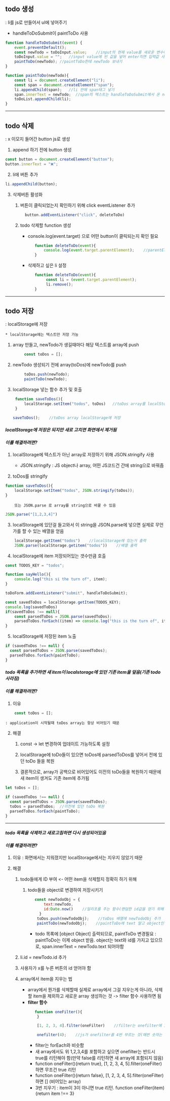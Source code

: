 ## todo 생성

: li를 js로 만들어서 ul에 넣어주기

- handleToDoSubmit이 paintToDo 사용


```javaScript
function handleToDoSubmit(event) {
    event.preventDefault();
    const newTodo = toDoInput.value;    //input의 현재 value를 새로운 변수에 복사
    toDoInput.value = "";   //input value에 빈 값을 넣어 enter치면 입력값 사라지게
    paintToDo(newTodo); //paintToDo한테 newTodo 보내기
}
```


```javaScript
function paintToDo(newTodo){
    const li = document.createElement("li");
    const span = document.createElement("span");
    li.appendChild(span);   //li 안에 span태그 넣기
    span.innerText = newTodo;  //span의 텍스트는 handleToDoSubmit에서 온 newTodo 텍스트가 됨
    toDoList.appendChild(li);
}
```

---------------------------------------------------------------------

## todo 삭제

: x 이모지 들어간 button js로 생성

1) append 하기 전에 button 생성

```javaScript
const button = document.createElement("button");
button.innerText = "❌";
```

2) li에 버튼 추가

```javaScript
li.appendChild(button);
```

3) 삭제버튼 활성화

   1) 버튼이 클릭되었는지 확인하기 위해 click eventListener 추가

      ```javaScript
        button.addEventListener("click", deleteToDo)
      ```

   2) todo 삭제할 function 생성
   
      - console.log(event.target) 으로 어떤 button이 클릭되는지 확인 필요

         ```javaScript
            function deleteToDo(event){
                console.log(event.target.parentElement);    //parentElement는 클릭된 element의 부모
            }    
         ```
         
       - 삭제하고 싶은 li 설정

         ```javaScript
            function deleteToDo(event){
                 const li = (event.target.parentElement);
                 li.remove();
            } 
         ```

---------------------------------------------------------------------

## todo 저장

: localStorage에 저장

    * localStorage에는 텍스트만 저장 가능

1) array 만들고, newTodo가 생길때마다 해당 텍스트를 array에 push

   ```javaScript
        const toDos = [];
   ```

2) newTodo 생성되기 전에 array(toDos)에 newTodo를 push

   ```javaScript
        toDos.push(newTodo); 
        paintToDo(newTodo);
   ```

3) localStorage 넣는 함수 추가 및 호출
   
   ```javaScript
    function saveToDos(){
        localStorage.setItem("todos", toDos)   //toDos array를 localStorage에 넣기
    }

   saveToDos();    //toDos array localStorage에 저장
   ```

*<h4> localStorage에 저장은 되지만 새로 고치면 화면에서 제거됨</h4>*
*<h4>이를 해결하려면?</h4>*

1) localStorage에 텍스트가 아닌 array로 저장하기 위해 JSON.stringify 사용
    - JSON.stringify : JS object나 array, 어떤 JS코드건 간에 string으로 바꿔줌

2) toDos를 stringify

```javaScript
function saveToDos(){
    localStorage.setItem("todos", JSON.stringify(toDos));  
}
```

        또는 JSON.parse 로 array를 string으로 바꿀 수 있음

```javaScript
JSON.parse("[1,2,3,4]")
```

3) localStorage에 있던걸 들고와서 이 string을 JSON.parse에 넣으면 실제로 무언가를 할 수 있는 배열을 얻음

```javaScript
    localStorage.getItem("todos")    //localStorage에 있는거 출력
    JSON.parse(localStorage.getitem("todos"))    //배열 출력
```

4) localStorage에 item 저장되어있는 갯수만큼 호출

```javaScript
const TODOS_KEY = "todos";

function sayHello(){
    console.log("this si the turn of", item);
}

toDoForm.addEventListener("submit", handleToDoSubmit);

const savedToDos = localStorage.getItem(TODOS_KEY);
console.log(savedToDos)
if(savedToDos !== null){
    const parsedToDos = JSON.parse(savedToDos);
    parsedToDos.forEach((item) => console.log("this is the turn of", item));    //arrow function(화살표 함수)
}

```

5) localStorage에 저장된 item 노출

```javaScript
if (savedToDos !== null) {
  const parsedToDos = JSON.parse(savedToDos);
  parsedToDos.forEach(paintToDo);
}
```

*<h4> todo 목록을 추가하면 새 item이 localstorage에 있던 기존 item을 덮음(기존 todo 사라짐) </h4>*
*<h4>이를 해결하려면?</h4>*

1) 이유

```javaScript
    const toDos = [];
```
    : application이 시작될때 toDos array는 항상 비어있기 때문

2) 해결

    1. const -> let 변경하여 업데이트 가능하도록 설정

    2. localStorage에 toDo들이 있으면 toDos에 parsedToDos를 넣어서 전에 있던 toDo 들을 복원
       
    3. 결론적으로, array가 공백으로 비어있어도 이전의 toDo들을 복원하기 때문에 새 item이 생겨도 기존 item에 추가됨
  
```javaScript
let toDos = [];

if (savedToDos !== null) {
  const parsedToDos = JSON.parse(savedToDos);
  toDos = parsedToDos;  //이전에 있던 toDo 복원
  parsedToDos.forEach(paintToDo);
}
``` 

---------------------------------------------------------

*<h4> todo 목록을 삭제하고 새로고침하면 다시 생성되어있음 </h4>*
*<h4>이를 해결하려면?</h4>*

1) 이유
   : 화면에서는 지워졌지만 localStorage에서는 지우지 않았기 때문

2) 해결

   1. todo들에게 ID 부여 <- 어떤 item을 삭제할지 정확히 하기 위해

      1. todo들을 object로 변경하여 저장시키기
     
         ```javaScript
            const newTodoObj = { 
                text:newTodo,
                id:Date.now()    //밀리초를 주는 함수(랜덤한 id값을 얻기 위해 사용)
              }
             toDos.push(newTodoObj);    //toDos 배열에 newTodoObj 추가
             paintToDo(newTodoObj);    //paintToDo에 text 말고 object인 newTodoObj 호출
         ```

         * todo 목록에 [object Object] 출력되므로, paintToDo 변경필요
          : paintToDo는 이제 object 받음. object는 text와 id를 가지고 있으므로, span.innerText = newTodo.text 되어야함

    2. li.id = newTodo.id 추가
  
    3. 사용자가 x를 누른 버튼의 id 얻어야 함
       
    4. array에서 item을 지우는 법
  
       - array에서 뭔가를 삭제할때 실제로 array에서 그걸 지우는게 아니라, 삭제할 item을 제외하고 새로운 array 생성하는 것 -> filter 함수 사용하면 됨
       - <strong>filter 함수</strong>
         ```javaScript
            function oneFilter(){    
             }
         
             [1, 2, 3, 4].filter(oneFilter)    //filter는 onefilter에 1,2,3,4를 넣어서 부름
         
             onefilter(4);    //js가 onefilter를 4번 부르는 것(매번 숫자는 달라짐)
         ```
         - filter는 forEach와 비슷함
         - 새 array에서도 위 1,2,3,4를 포함하고 싶으면 onefilter는 반드시 true를 리턴해야 함(만약 false를 리턴하면 새 array에 포함되지 않음)
         - function oneFilter(){return true}, [1, 2, 3, 4, 5].filter(oneFilter) 하면 무조건 true 리턴
         - function oneFilter(){return false}, [1, 2, 3, 4, 5].filter(oneFilter) 하면 [] (비어있는 array)
         - 3번 지우기 : item이 3이 아니면 true 리턴. function oneFilter(item){return item !== 3}

